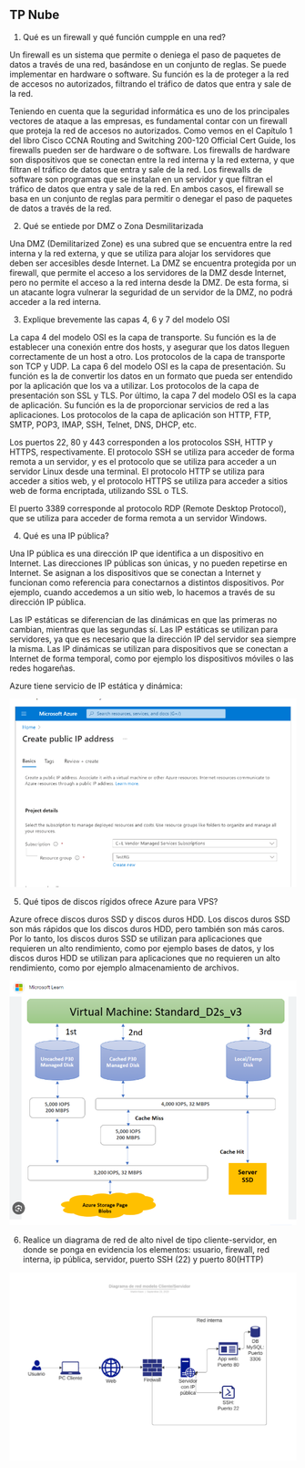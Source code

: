## TP Nube

1. Qué es un firewall y qué función cumpple en una red?

Un firewall es un sistema que permite o deniega el paso de paquetes de datos a través de una red, basándose en un conjunto de reglas. Se puede implementar en hardware o software. Su función es la de proteger a la red de accesos no autorizados, filtrando el tráfico de datos que entra y sale de la red.

Teniendo en cuenta que la seguridad informática es uno de los principales vectores de ataque a las empresas, es fundamental contar con un firewall que proteja la red de accesos no autorizados. Como vemos en el Capítulo 1 del libro Cisco CCNA Routing and Switching 200-120 Official Cert Guide, los firewalls pueden ser de hardware o de software. Los firewalls de hardware son dispositivos que se conectan entre la red interna y la red externa, y que filtran el tráfico de datos que entra y sale de la red. Los firewalls de software son programas que se instalan en un servidor y que filtran el tráfico de datos que entra y sale de la red. En ambos casos, el firewall se basa en un conjunto de reglas para permitir o denegar el paso de paquetes de datos a través de la red.

2. Qué se entiede por DMZ o Zona Desmilitarizada

Una DMZ (Demilitarized Zone) es una subred que se encuentra entre la red interna y la red externa, y que se utiliza para alojar los servidores que deben ser accesibles desde Internet. La DMZ se encuentra protegida por un firewall, que permite el acceso a los servidores de la DMZ desde Internet, pero no permite el acceso a la red interna desde la DMZ. De esta forma, si un atacante logra vulnerar la seguridad de un servidor de la DMZ, no podrá acceder a la red interna.

3. Explique brevemente las capas 4, 6 y 7 del modelo OSI

La capa 4 del modelo OSI es la capa de transporte. Su función es la de establecer una conexión entre dos hosts, y asegurar que los datos lleguen correctamente de un host a otro. Los protocolos de la capa de transporte son TCP y UDP.
La capa 6 del modelo OSI es la capa de presentación. Su función es la de convertir los datos en un formato que pueda ser entendido por la aplicación que los va a utilizar. Los protocolos de la capa de presentación son SSL y TLS.
Por último, la capa 7 del modelo OSI es la capa de aplicación. Su función es la de proporcionar servicios de red a las aplicaciones. Los protocolos de la capa de aplicación son HTTP, FTP, SMTP, POP3, IMAP, SSH, Telnet, DNS, DHCP, etc.

Los puertos 22, 80 y 443 corresponden a los protocolos SSH, HTTP y HTTPS, respectivamente. El protocolo SSH se utiliza para acceder de forma remota a un servidor, y es el protocolo que se utiliza para acceder a un servidor Linux desde una terminal. El protocolo HTTP se utiliza para acceder a sitios web, y el protocolo HTTPS se utiliza para acceder a sitios web de forma encriptada, utilizando SSL o TLS.

El puerto 3389 corresponde al protocolo RDP (Remote Desktop Protocol), que se utiliza para acceder de forma remota a un servidor Windows.

4. Qué es una IP pública?

Una IP pública es una dirección IP que identifica a un dispositivo en Internet. Las direcciones IP públicas son únicas, y no pueden repetirse en Internet. Se asignan a los dispositivos que se conectan a Internet y funcionan como referencia para conectarnos a distintos dispositivos. Por ejemplo, cuando accedemos a un sitio web, lo hacemos a través de su dirección IP pública.

Las IP estáticas se diferencian de las dinámicas en que las primeras no cambian, mientras que las segundas sí. Las IP estáticas se utilizan para servidores, ya que es necesario que la dirección IP del servidor sea siempre la misma. Las IP dinámicas se utilizan para dispositivos que se conectan a Internet de forma temporal, como por ejemplo los dispositivos móviles o las redes hogareñas.

Azure tiene servicio de IP estática y dinámica:

![](./tp1-assets/azure-ip.png)

5. Qué tipos de discos rígidos ofrece Azure para VPS?

Azure ofrece discos duros SSD y discos duros HDD. Los discos duros SSD son más rápidos que los discos duros HDD, pero también son más caros. Por lo tanto, los discos duros SSD se utilizan para aplicaciones que requieren un alto rendimiento, como por ejemplo bases de datos, y los discos duros HDD se utilizan para aplicaciones que no requieren un alto rendimiento, como por ejemplo almacenamiento de archivos.

![](./tp1-assets/azure-discos.png)

6. Realice un diagrama de red de alto nivel de tipo cliente-servidor, en donde se ponga en evidencia los elementos: usuario, firewall, red interna, ip pública, servidor, puerto SSH (22) y puerto 80(HTTP)

![](./tp1-assets/diagrama.jpg)
